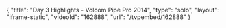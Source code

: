 {
    "title": "Day 3 Highlights - Volcom Pipe Pro 2014",
    "type": "solo",
    "layout": "iframe-static",
    "videoId": "162888",
    "url": "\/tvpembed\/162888"
}